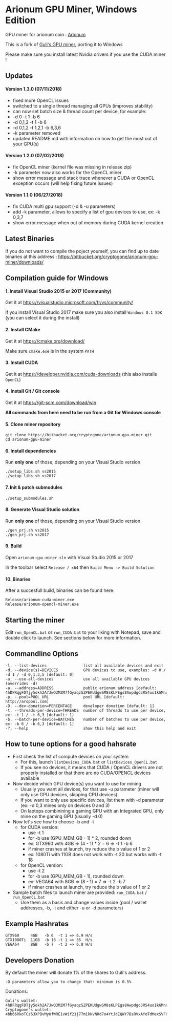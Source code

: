 
# Arionum GPU Miner, Windows Edition #
GPU miner for arionum coin : [Arionum](https://www.arionum.com/)

This is a fork of [Guli's GPU miner](https://bitbucket.org/guli13/arionum-gpu-miner/src), porting it to Windows

Please make sure you install latest Nvidia drivers if you use the CUDA miner !

## Updates

#### Version 1.3.0 (07/11/2018)
* fixed more OpenCL issues
* switched to a single thread managing all GPUs (improves stability)
* can now set batch size & thread count per device, for example:
*  -d 0 -t 1 -b 6
*  -d 0,1,2 -t 1 -b 6
*  -d 0,1,2 -t 1,2,1 -b 6,3,6
* -k parameter removed
* updated README.md with information on how to get the most out of your GPU(s)

#### Version 1.2.0 (07/02/2018)
* fix OpenCL miner (kernel file was missing in release zip)
* -k parameter now also works for the OpenCL miner
* show error message and stack trace whenever a CUDA or OpenCL exception occurs (will help fixing future issues)

#### Version 1.1.0 (06/27/2018)
* fix CUDA multi gpu support (-d & -u parameters)
* add -k parameter, allows to specify a list of gpu devices to use, ex: -k 0,3,7
* show error message when out of memory during CUDA kernel creation

## Latest Binaries
If you do not want to compile the poject yourself, you can find up to date binaries at this address :
https://bitbucket.org/cryptogone/arionum-gpu-miner/downloads/

## Compilation guide for Windows
#### 1. Install Visual Studio 2015 or 2017 (Community)
Get it at https://visualstudio.microsoft.com/fr/vs/community/

If you install Visual Studio 2017 make sure you also install ```Windows 8.1 SDK``` (you can select it during the install)

#### 2. Install CMake
Get it at https://cmake.org/download/

Make sure ```cmake.exe``` is in the system ```PATH```

#### 3. Install CUDA
Get it at https://developer.nvidia.com/cuda-downloads (this also installs ``OpenCL``)

#### 4. Install Git / Git console
Get it at https://git-scm.com/download/win

**All commands from here need to be run from a Git for Windows console**

#### 5. Clone miner repository
    git clone https://bitbucket.org/cryptogone/arionum-gpu-miner.git
    cd arionum-gpu-miner
	
#### 6. Install dependencies 
Run **only one** of those, depending on your Visual Studio version

    ./setup_libs.sh vs2015
    ./setup_libs.sh vs2017
	
#### 7. Init & patch submodules
    ./setup_submodules.sh
	
#### 8. Generate Visual Studio solution
Run **only one** of those, depending on your Visual Studio version

    ./gen_prj.sh vs2015
    ./gen_prj.sh vs2017
	
#### 9. Build
Open ```arionum-gpu-miner.sln``` with Visual Studio 2015 or 2017 

In the toolbar select ```Release / x64``` then ```Build Menu -> Build Solution```

#### 10. Binaries 
After a succesfull build, binaries can be found here:

    Release/arionum-cuda-miner.exe
    Release/arionum-opencl-miner.exe

## Starting the miner

Edit ``run_OpenCL.bat`` or ``run_CUDA.bat`` to your liking with Notepad, save and double click to launch. See sections below for more information.

## Commandline Options

    -l, --list-devices                list all available devices and exit
    -d, --device(s)=DEVICES           GPU devices to use, examples: -d 0 / -d 1 / -d 0,1,3,5 [default: 0]
    -u, --use-all-devices             use all available GPU devices (overrides -d)
    -a, --address=ADDRESS             public arionum address [default: 4hDFRqgFDTjy5okh2A7JwQ3MZM7fGyaqzSZPEKUdgwSM8sKLPEgs8Awpdgo3R54uo1kGMnxujQQpF94qV6SxEjRL]
    -p, --pool=POOL_URL               pool URL [default: http://aropool.com]
    -D, --dev-donation=PERCENTAGE     developer donation [default: 1]
    -t, --threads-per-device=THREADS  number of threads to use per device, ex: -t 1 / -t 6,3 [default: 1]
    -b, --batch-per-device=BATCHES    number of batches to use per device, ex: -b 6 / -b 6,3 [default: 1]
    -?, --help                        show this help and exit

## How to tune options for a good hahsrate

* First check the list of compute devices on your system
  * For this, launch ``listDevices_CUDA.bat`` or ``listDevices_OpenCL.bat``
  * If you see no devices, it means that CUDA / OpenCL drivers are not properly installed or that there are no CUDA/OPENCL devices available
* Now decide which GPU device(s) you want to use for mining 
  * Usually you want all devices, for that use -u parameter (miner will only use GPU devices, skipping CPU devices)
  * If you want to only use specific devices, list them with -d parameter (ex: -d 0,3 mines only on devices 0 and 3)
  * On laptops combinining a gaming GPU with an Integrated GPU, only mine on the gaming GPU (usually -d 0)
* Now let's see how to choose -b and -t
  * for CUDA version:
    * use -t 1
    * for -b use (GPU_MEM_GB - 1) * 2, rounded down
    * ex: GTX960 with 4GB => (4 - 1) * 2 = 6 => -t 1 -b 6 
    * if miner crashes at launch, try reduce the b value of 1 or 2
    * ex: 1080Ti with 11GB does not work with -t 20 but works with -t 18 
  * for OpenCL version:
    * use -t 2
    * for -b use (GPU_MEM_GB - 1), rounded down
    * ex: VEGA64 with 8GB => (8 - 1) = 7 => -t 2 -b 7
    * if miner crashes at launch, try reduce the b value of 1 or 2
* Sample batch files to launch miner are provided: ``run_CUDA.bat`` / ``run_OpenCL.bat``
  * Use them as a basis and change values inside (pool / wallet addresses, -b, -t and either -u or -d parameters)
  
## Example Hashrates

    GTX960     4GB   -b 6  -t 1 => 6.9 H/s
    GTX1080Ti  11GB  -b 18 -t 1 => 35  H/s
    VEGA64     8GB   -b 7  -t 2 => 6.8 H/s	
  
## Developers Donation

By default the miner will donate 1% of the shares to Guli's address.

    -D parameters allow you to change that: minimum is 0.5%

Donations:

    Guli's wallet: 4hDFRqgFDTjy5okh2A7JwQ3MZM7fGyaqzSZPEKUdgwSM8sKLPEgs8Awpdgo3R54uo1kGMnxujQQpF94qV6SxEjRL
    Cryptogone's wallet: 4bb66RkoTCz63XPBvMyHfWRE1vWif21j77m1kNVNRd7o4YtJdEQWY7BsRVxAYoTdMexSVFGFaekrc3UATTSERwmQ 
